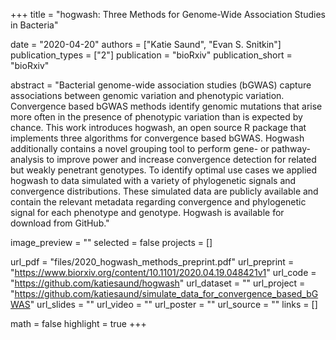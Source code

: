 +++
title = "hogwash: Three Methods for Genome-Wide Association Studies in Bacteria"

date = "2020-04-20"
authors = ["Katie Saund", "Evan S. Snitkin"]
publication_types = ["2"]
publication = "bioRxiv"
publication_short = "bioRxiv"

abstract = "Bacterial genome-wide association studies (bGWAS) capture associations between genomic variation and phenotypic variation.  Convergence based bGWAS methods identify genomic mutations that arise more often in the presence of phenotypic variation than is expected by chance. This work introduces hogwash, an open source R package that implements three algorithms for convergence based bGWAS. Hogwash additionally contains a novel grouping tool to perform gene- or pathway-analysis to improve power and increase convergence detection for related but weakly penetrant genotypes. To identify optimal use cases we applied hogwash to data simulated with a variety of phylogenetic signals and convergence distributions. These simulated data are publicly available and contain the relevant metadata regarding convergence and phylogenetic signal for each phenotype and genotype. Hogwash is available for download from GitHub."

image_preview = ""
selected = false
projects = []

url_pdf = "files/2020_hogwash_methods_preprint.pdf"
url_preprint = "https://www.biorxiv.org/content/10.1101/2020.04.19.048421v1"
url_code = "https://github.com/katiesaund/hogwash"
url_dataset = ""
url_project = "https://github.com/katiesaund/simulate_data_for_convergence_based_bGWAS"
url_slides = ""
url_video = ""
url_poster = ""
url_source = ""
links = []

math = false
highlight = true
+++